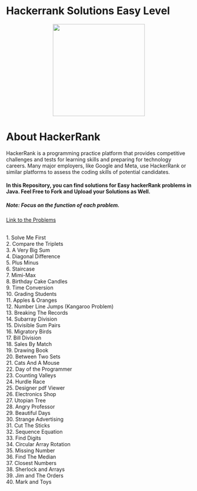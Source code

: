 # Hackerrank Solutions Easy Level
<div align="center">
  <img src="https://github.com/vishkatyan/hackerrank-solutions-problem-solving/assets/82721870/7b38f2a4-e563-4e73-8fe2-b3894b65531d" width="250" height="250"/>
</div>

# About HackerRank
HackerRank is a programming practice platform that provides competitive challenges and tests for learning skills and preparing for technology careers. Many major employers, like Google and Meta, use HackerRank or similar platforms to assess the coding skills of potential candidates.

<h4>In this Repository, you can find solutions for Easy hackerRank problems in Java. Feel Free to Fork and Upload your Solutions as Well. </h4>
<h5>Note: Focus on the function of each problem.</h5>
<a href="https://www.hackerrank.com/domains/algorithms"> Link to the Problems </a>
<p> </br>
1. Solve Me First </br>
2. Compare the Triplets  </br>
3. A Very Big Sum  </br>
4. Diagonal Difference  </br>
5. Plus Minus  </br>
6. Staircase  </br>
7. Mimi-Max  </br>
8. Birthday Cake Candles  </br>
9. Time Conversion  </br>
10. Grading Students </br>
11. Apples & Oranges </br>
12. Number Line Jumps (Kangaroo Problem) </br>
13. Breaking The Records </br>
14. Subarray Division </br>
15. Divisible Sum Pairs </br>
16. Migratory Birds  </br>
17. Bill Division  </br>
18. Sales By Match </br>
19. Drawing Book </br>
20. Between Two Sets </br>
21. Cats And A Mouse </br>
22. Day of the Programmer </br>
23. Counting Valleys </br>
24. Hurdle Race </br>
25. Designer pdf Viewer </br>
26. Electronics Shop </br>
27. Utopian Tree </br>
28. Angry Professor  </br>
29. Beautiful Days  </br>
30. Strange Advertising </br>
31. Cut The Sticks </br>
32. Sequence Equation </br>
33. Find Digits </br>
34. Circular Array Rotation </br>
35. Missing Number </br>
36. Find The Median </br>
37. Closest Numbers </br>
38. Sherlock and Arrays </br>
39. Jim and The Orders </br>
40. Mark and Toys </br>
</p>
